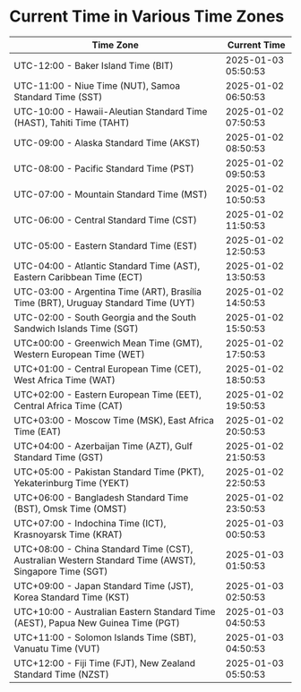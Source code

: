 # Current Time in Various Time Zones

| Time Zone | Current Time |
|-----------|--------------|
| UTC-12:00 - Baker Island Time (BIT) | 2025-01-03 05:50:53 |
| UTC-11:00 - Niue Time (NUT), Samoa Standard Time (SST) | 2025-01-02 06:50:53 |
| UTC-10:00 - Hawaii-Aleutian Standard Time (HAST), Tahiti Time (TAHT) | 2025-01-02 07:50:53 |
| UTC-09:00 - Alaska Standard Time (AKST) | 2025-01-02 08:50:53 |
| UTC-08:00 - Pacific Standard Time (PST) | 2025-01-02 09:50:53 |
| UTC-07:00 - Mountain Standard Time (MST) | 2025-01-02 10:50:53 |
| UTC-06:00 - Central Standard Time (CST) | 2025-01-02 11:50:53 |
| UTC-05:00 - Eastern Standard Time (EST) | 2025-01-02 12:50:53 |
| UTC-04:00 - Atlantic Standard Time (AST), Eastern Caribbean Time (ECT) | 2025-01-02 13:50:53 |
| UTC-03:00 - Argentina Time (ART), Brasília Time (BRT), Uruguay Standard Time (UYT) | 2025-01-02 14:50:53 |
| UTC-02:00 - South Georgia and the South Sandwich Islands Time (SGT) | 2025-01-02 15:50:53 |
| UTC±00:00 - Greenwich Mean Time (GMT), Western European Time (WET) | 2025-01-02 17:50:53 |
| UTC+01:00 - Central European Time (CET), West Africa Time (WAT) | 2025-01-02 18:50:53 |
| UTC+02:00 - Eastern European Time (EET), Central Africa Time (CAT) | 2025-01-02 19:50:53 |
| UTC+03:00 - Moscow Time (MSK), East Africa Time (EAT) | 2025-01-02 20:50:53 |
| UTC+04:00 - Azerbaijan Time (AZT), Gulf Standard Time (GST) | 2025-01-02 21:50:53 |
| UTC+05:00 - Pakistan Standard Time (PKT), Yekaterinburg Time (YEKT) | 2025-01-02 22:50:53 |
| UTC+06:00 - Bangladesh Standard Time (BST), Omsk Time (OMST) | 2025-01-02 23:50:53 |
| UTC+07:00 - Indochina Time (ICT), Krasnoyarsk Time (KRAT) | 2025-01-03 00:50:53 |
| UTC+08:00 - China Standard Time (CST), Australian Western Standard Time (AWST), Singapore Time (SGT) | 2025-01-03 01:50:53 |
| UTC+09:00 - Japan Standard Time (JST), Korea Standard Time (KST) | 2025-01-03 02:50:53 |
| UTC+10:00 - Australian Eastern Standard Time (AEST), Papua New Guinea Time (PGT) | 2025-01-03 04:50:53 |
| UTC+11:00 - Solomon Islands Time (SBT), Vanuatu Time (VUT) | 2025-01-03 04:50:53 |
| UTC+12:00 - Fiji Time (FJT), New Zealand Standard Time (NZST) | 2025-01-03 05:50:53 |
